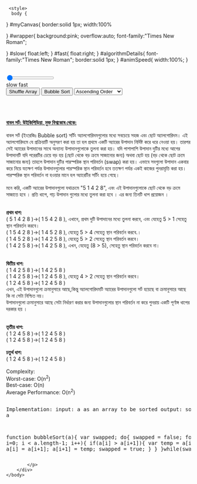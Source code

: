 <html>
    <head>
      
     <style>
      body {
    
}
#myCanvas{
    border:solid 1px;
    width:100%
   
    
}
#wrapper{
    background:pink;
    overflow:auto;
    font-family:"Times New Roman";
   
}
#slow{
   float:left;
}
#fast{
    float:right;
}
#algorithmDetails{
    font-family:"Times New Roman";
    border:solid 1px;
}
#animSpeed{
   width:100%; 
}
      
</style>
        <title>Bubble Sort Demo</title> 
    </head>
    <body>
    <center><canvas id="myCanvas"></canvas></center>
        <br />
        <input id="animSpeed" value="-33" type="range" min="-33" max="-1">
        <br />
        <div id="wrapper">
        <span id="slow">slow</span>
        <span id="fast">fast</span>
        </div>
        <div id="controlPanel">
            <button id="shuffleArray">Shuffle Array</button>
            <button id="bubbleSort">Bubble Sort</button>
            <select id="selectOrder">
                <option value="ascending">Ascending Order</option>
                <option value="descending">Descending Order</option>
            </select>
            <br />
            <div id="info"></div>
            <br />
            <div id="debug"></div>
            <br><br>
            <p id="algorithmDetails"><b><a href="https://bn.wikipedia.org/wiki/%E0%A6%AC%E0%A6%BE%E0%A6%AC%E0%A6%B2_%E0%A6%B8%E0%A6%B0%E0%A7%8D%E0%A6%9F">বাবল সর্ট: উইকিপিডিয়া, মুক্ত বিশ্বকোষ থেকে:</a></b><br><br>
 বাবল সর্ট (ইংরেজিঃ Bubble sort) সর্টিং অ্যালগোরিদমগুলোর মধ্যে সবচেয়ে সহজ এবং ছোট অ্যালগোরিদম।
এই অ্যালগোরিদমে যে প্রক্রিয়াটি অনুসরণ করা হয় তা হল প্রথমে একটি অ্যারের উপাদান নির্দিষ্ট করে ধরে নেওয়া হয়। তারপর সেই অ্যারের উপাদানের সাথে অন্যান্য উপাদানগুলোকে তুলনা করা হয়। যদি পাশাপাশি উপাদান দুটির মধ্যে আগের উপাদানটি যদি পরেরটির চেয়ে বড় হয় (ছোট থেকে বড় ক্রমে সাজানোর জন্য) অথবা ছোট হয় (বড় থেকে ছোট ক্রমে সাজানোর জন্য) তাহলে উপাদান দুটির পারস্পরিক স্থান পরিবর্তন (swap) করা হয়। এভাবে সবগুলো উপাদান একবার করে নিয়ে যতক্ষণ পর্যন্ত উপাদানগুলোর পারস্পরিক স্থান পরিবর্তন হবে ততক্ষণ পর্যন্ত একই কাজের পুনরাবৃত্তি করা হয়।পারস্পরিক স্থান পরিবর্তন না হওয়ার মানে হল অ্যারেটির সর্টিং হয়ে গেছে। <br> <br> মনে করি, একটি অ্যারের উপাদানগুলো যথাক্রমে "5 1 4 2 8", এবং এই উপাদানগুলোকে ছোট থেকে বড় ক্রমে সাজাতে হবে । প্রতি ধাপে, গাঢ় উপাদান গুলোর মধ্যে তুলনা করা হবে । এর জন্য তিনটি ধাপ প্রয়োজন । <br><br>

<b>প্রথম ধাপ:</b><br>
( 5 1 4 2 8 )→( 1 5 4 2 8 ), এখানে, প্রথম দুটি উপাদানের মধ্যে তুলনা করবে, এবং যেহেতু 5 > 1 সেহেতু স্থান পরিবর্তন করবে।<br>
( 1 5 4 2 8 )→( 1 4 5 2 8 ), যেহেতু 5 > 4 সেহেতু স্থান পরিবর্তন করবে.।<br>
( 1 4 5 2 8 )→( 1 4 2 5 8 ), যেহেতু 5 > 2 সেহেতু স্থান পরিবর্তন করবে।<br>
( 1 4 2 5 8 )→( 1 4 2 5 8 ), এখন, যেহেতু (8 > 5), সেহেতু স্থান পরিবর্তন করবে না।<br><br>

<b>দ্বিতীয় ধাপ:</b> <br>
( 1 4 2 5 8 )→( 1 4 2 5 8 ) <br>
( 1 4 2 5 8 )→( 1 2 4 5 8 ), যেহেতু 4 > 2 সেহেতু স্থান পরিবর্তন করবে।<br>
( 1 2 4 5 8 )→( 1 2 4 5 8 )<br>
এখন, এই উপাদানগুলো ক্রমানুসারে আছে,কিন্তু অ্যালগোরিদমটি অ্যারের উপাদানগুলো সর্ট হয়েছে বা ক্রমানুসারে আছে কি না সেটা নিশ্চিত নয়। <br>
উপাদানগুলো ক্রমানুসারে আছে সেটা নির্ধারণ করার জন্য উপাদানগুলোর স্থান পরিবর্তন না করে পুনরায় একটি পূর্ণাঙ্গ ধাপের দরকার হয় ।<br><br>

<b>তৃতীয় ধাপ:</b><br>
( 1 2 4 5 8 )→( 1 2 4 5 8 )<br>
( 1 2 4 5 8 )→( 1 2 4 5 8 )<br><br>
<b>চতুর্থ ধাপ:</b><br>
( 1 2 4 5 8 )→( 1 2 4 5 8 )<br><br>
            Complexity:<br>
            Worst-case: O(n<sup>2</sup>)<br>
            Best-case: O(n)<br>
            Average Performance: O(n<sup>2</sup>)<br><br>
            <pre>
Implementation:
input: a as an array to be sorted
output: sorted array a

function bubbleSort(a){
    var swapped;
    do{
        swapped = false;
        for(var i=0; i < a.length-1; i++){
            if(a[i] > a[i+1]){
                var temp = a[i];
                a[i] = a[i+1];
                a[i+1] = temp;
                swapped = true;
            }
        }
    }while(swapped);
}
            </pre>
            
            </p>
        </div>
    </body>
</html>

<script>


function shuffle (array) {
  var i=0,j=0,temp=null;
  for (i = array.length - 1; i > 0; i -= 1) {
    j = Math.floor(Math.random() * (i + 1))
    temp = array[i];
    array[i] = array[j];
    array[j] = temp;
    
    temp=array[i].x;
    array[i].x=array[j].x;
    array[j].x=temp;
  }
  return array;
}


function randVal(min, max) {
    return (Math.floor(Math.random()*(max - min + 1) + min));
}
function randFloat(min, max) {
    return (Math.random()*(max - min + 1) + min);
}


function start(){
    myCanvas=document.getElementById("myCanvas");
    ctx=myCanvas.getContext("2d");
    var widthRatio=0.9;
    var heightRatio=0.50;

    myCanvas.width = window.innerWidth*widthRatio;
    myCanvas.height = window.innerHeight*heightRatio;
    
    var barSettings={
        width:20,
        heightMultiplier:20,
        margin:15,
        
    }
    var delay={
       checkSortDelay:1000,
       swapAnimationDelay:33,
       swapTimeoutDelay:1500
    }
     document.getElementById("animSpeed").onchange=function(){
       delay.swapAnimationDelay=Math.abs(document.getElementById("animSpeed").value); delay.swapTimeoutDelay=(barSettings.width+barSettings.margin)*delay.swapAnimationDelay+700;
        //alert(delay.swapTimeoutDelay);
    }
     
    var swapInterval=null;
    var swappingFlag=false;
    var colorsArray=["yellow","black","red","green","blue","orange","purple","lightgreen","pink"]
    var barsArray=[];
    
    document.getElementById("shuffleArray").onclick=function(){
        barsArray=shuffle(barsArray);
        drawBars();
    }
   
 function descending(a,b){return b<a;}
 function ascending(a,b){return b>a;}
  document.getElementById("bubbleSort").onclick=function(){
        document.getElementById("shuffleArray").disabled=true;
        document.getElementById("bubbleSort").disabled=true;
       document.getElementById("selectOrder").disabled=true;
        func=document.getElementById("selectOrder").value;
        bubbleSort(barsArray,eval(func));
        
        sortInterval=setInterval(function(){
            sorted=true;
            for(i=0;i<barsArray.length-1;i++){
               if(barsArray[i].x>barsArray[i+1].x){
                   sorted=false;
               }
            }
            if(sorted){
               clearInterval(sortInterval);
               document.getElementById("shuffleArray").disabled=false; document.getElementById("bubbleSort").disabled=false; document.getElementById("selectOrder").disabled=false; document.getElementById("info").innerHTML="All Done!";
            }
        },delay.checkSortDelay);
        
    }
    
    xBuffer=barSettings.margin*2;
    for(i=1;i<10;i++){
        barsArray.push({
            value:i,
            width:barSettings.width,
            height:barSettings.heightMultiplier*i,
            x:xBuffer,
            y:myCanvas.height-barSettings.heightMultiplier*i-10,
            color:colorsArray[i%colorsArray.length]
        });
        xBuffer+=barSettings.width+barSettings.margin;
    }
    
    function drawBars(){
        ctx.fillStyle="lightblue"; ctx.fillRect(0,0,myCanvas.width,myCanvas.height);
        xBuffer=barSettings.margin*2;
        for(i=0;i<barsArray.length;i++){
            bar=barsArray[i];
            ctx.beginPath();
            ctx.fillStyle=bar.color;
            ctx.rect(bar.x,bar.y,bar.width,bar.height);
            
            ctx.fill(); 
            ctx.font="20px Times New Roman";
            ctx.fillStyle="black"; ctx.fillText(bar.value,bar.x+barSettings.width/4,bar.y-barSettings.margin);
            ctx.closePath();
            
        }
    }
    
    function swapBars(barA,barB,compFunc){

        function swapAnimation(){
                 
            if((barA.x>=xB || barB.x<=xA) || (xFakeA>=xB || xFakeB<=xA)){
                clearInterval(swapInterval);
                swapInterval=null;
                swappingFlag=false;
                barA.color=cA;
                barB.color=cB;
            }
            else{
                if(compFunc(barA.value,barB.value)){
                    barA.x++;
                    barB.x--;
                }
                xFakeA++;
                xFakeB--;
            }
            drawBars();
        }
        
        if(!swapInterval){
            xA=barA.x;
            xB=barB.x;
            xFakeA=barA.x;
            xFakeB=barB.x;
            cA=barA.color;
            cB=barB.color;
            swapColor=(compFunc(barA.value,barB.value)? "white":"gray");
            barA.color=swapColor;
            barB.color=swapColor;
            swappingFlag=true;
           document.getElementById("info").innerHTML=barA.value + ((document.getElementById("selectOrder").value=="ascending")? " > ":" < ") + barB.value + ((compFunc(barA.value,barB.value))? " --> SWAP!":" --> NO SWAP!");
            swapInterval=setInterval(swapAnimation ,delay.swapAnimationDelay);
        }
        else{
            setTimeout(swapBars.bind(null,barA,barB,compFunc),delay.swapTimeoutDelay);
        }
        //swapInterval=setInterval(swapAnimation.bind(null,barsArray[0],barsArray[1]),33);
    }
    
    function bubbleSort(a,compFunc){
        var swapped;
        //do
         for(j=0;j<a.length-1;j++){
            swapped = false;
            for (var i=0; i < a.length-1-j; i++) {
            // run one less iteration each round as the right side is already sorted
            
            //document.getElementById("debug").innerHTML+=a[i].value+" > "+a[i+1].value+" "+((a[i].value > a[i+1].value)? "V":"X")+";\n";
                //if (a[i].value > a[i+1].value) 
                swapBars(a[i],a[i+1],compFunc);
                if(compFunc(a[i].value,a[i+1].value))
                {
                    var temp = a[i];
                    a[i] = a[i+1];
                    a[i+1] = temp;
                    
                    swapped = true;
                }
            }
            if(!swapped){
            // no swaps were made in the inner loop --> all sorted
               break; 
            }
        }// while (swapped);
    }
    drawBars();
}

window.onload=start;





</script>
